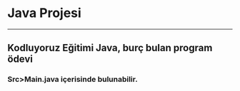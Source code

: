 # Java Projesi
-----

## Kodluyoruz Eğitimi Java, burç bulan program ödevi


### Src>Main.java içerisinde bulunabilir.
